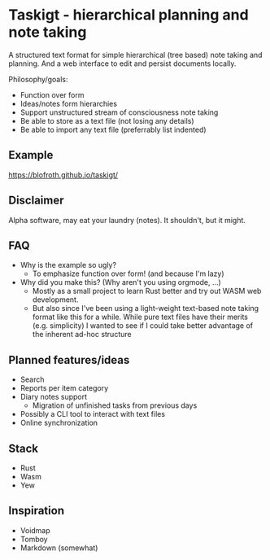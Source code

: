 # Taskigt - hierarchical planning and note taking

A structured text format for simple hierarchical (tree based) note taking and planning. And a web interface to edit
and persist documents locally.

Philosophy/goals:
* Function over form
* Ideas/notes form hierarchies
* Support unstructured stream of consciousness note taking
* Be able to store as a text file (not losing any details)
* Be able to import any text file (preferrably list indented)

## Example

https://blofroth.github.io/taskigt/

## Disclaimer
Alpha software, may eat your laundry (notes). It shouldn't, but it might.

## FAQ

* Why is the example so ugly?
  * To emphasize function over form! (and because I'm lazy)
* Why did you make this? (Why aren't you using orgmode, ...)
  * Mostly as a small project to learn Rust better and try out WASM web development.
  * But also since I've been using a light-weight text-based note taking format like this for a while. While pure text
    files have their merits (e.g. simplicity) I wanted to see if I could take better advantage of the inherent ad-hoc
    structure

## Planned features/ideas
* Search
* Reports per item category
* Diary notes support
  * Migration of unfinished tasks from previous days
* Possibly a CLI tool to interact with text files
* Online synchronization

## Stack
* Rust
* Wasm
* Yew

## Inspiration
* Voidmap
* Tomboy
* Markdown (somewhat)


